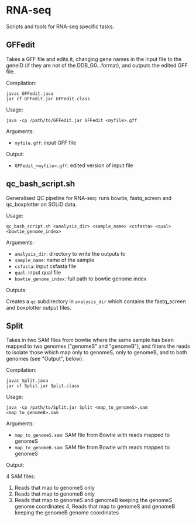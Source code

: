 RNA-seq
=======

Scripts and tools for RNA-seq specific tasks.

GFFedit
-------
Takes a GFF file and edits it, changing gene names in the input file
to the geneID (if they are not of the DDB_G0...format), and outputs the
edited GFF file.

Compilation:

    javac GFFedit.java
    jar cf GFFedit.jar GFFedit.class

Usage:

    java -cp /path/to/GFFedit.jar GFFedit <myfile>.gff

Arguments:

* `myfile.gff`: input GFF file

Output:

* `GFFedit_<myfile>.gff`: edited version of input file

qc_bash_script.sh
-----------------
Generalised QC pipeline for RNA-seq: runs bowtie, fastq_screen and
qc_boxplotter on SOLiD data.

Usage:

    qc_bash_script.sh <analysis_dir> <sample_name> <csfasta> <qual> <bowtie_genome_index>

Arguments:

 *  `analysis_dir`: directory to write the outputs to
 *  `sample_name`: name of the sample
 *  `csfasta`: input csfasta file
 *  `qual`: input qual file
 *  `bowtie_genome_index`: full path to bowtie genome index

Outputs:

Creates a `qc` subdirectory in `analysis_dir` which contains the fastq_screen
and boxplotter output files.

Split
-----
Takes in two SAM files from bowtie where the same sample has been mapped to
two genomes ("genomeS" and "genomeB"), and filters the reads to isolate those
which map only to genomeS, only to genomeB, and to both genomes (see "Output",
below).

Compilation:

    javac Split.java
    jar cf Split.jar Split.class

Usage:

    java -cp /path/to/Split.jar Split <map_to_genomeS>.sam <map_to_genomeB>.sam

Arguments:

* `map_to_genomeS.sam`: SAM file from Bowtie with reads mapped to genomeS
* `map_to_genomeB.sam`: SAM file from Bowtie with reads mapped to genomeS

Output:

4 SAM files:

1. Reads that map to genomeS only
2. Reads that map to genomeB only
3. Reads that map to genomeS and genomeB keeping the genomeS genome coordinates
4, Reads that map to genomeS and genomeB keeping the genomeB genome coordinates
